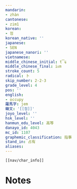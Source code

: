 ```yaml
---
mandarin:
- zhàn
cantonese:
- zim1
korean:
- 점
korean_native: ''
japanese:
- SEN
japanese_nanori: ''
vietnamese:
middle_chinese_initial: t͡ɕ
middle_chinese_final: iᴇm
stroke_count: 5
radical: 卜
skip_number: 2-2-3
grade_level: 4
pos: ''
english:
- occupy
羅馬字: jem
韓文: '[[점]]'
joyo_level: ''
hsk_level: ''
hanmun_edu_level: 高等
danayo_id: 4043
mc_id: 1107
graphemic_classification: 指事
stand_in: 占有
aliases:
---
```

```meta-bind-embed
[[nav/char_info]]
```

# Notes
